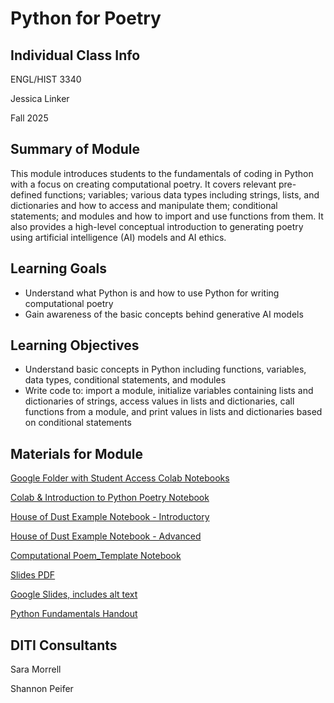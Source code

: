 # Python for Poetry



## Individual Class Info
ENGL/HIST 3340

Jessica Linker

Fall 2025


## Summary of Module
This module introduces students to the fundamentals of coding in Python with a focus on creating computational poetry. It covers relevant pre-defined functions; variables; various data types including strings, lists, and dictionaries and how to access and manipulate them; conditional statements; and modules and how to import and use functions from them. It also provides a high-level conceptual introduction to generating poetry using artificial intelligence (AI) models and AI ethics.


## Learning Goals
- Understand what Python is and how to use Python for writing computational poetry
- Gain awareness of the basic concepts behind generative AI models

## Learning Objectives
- Understand basic concepts in Python including functions, variables, data types, conditional statements, and modules
- Write code to: import a module, initialize variables containing lists and dictionaries of strings, access values in lists and dictionaries, call functions from a module, and print values in lists and dictionaries based on conditional statements

## Materials for Module
[Google Folder with Student Access Colab Notebooks](https://drive.google.com/drive/folders/1_2Eo9OurHiwo7ZNvIBWyPu9OG6gju2SG)

[Colab & Introduction to Python Poetry Notebook](https://colab.research.google.com/drive/15s8hRfjYd0-GKY_PkEMH2Io36o0yHcV3?usp=drive_link)

[House of Dust Example Notebook - Introductory](https://colab.research.google.com/drive/1pB6yzphmL2HE1HypeXlCyRANxH615Jv4?usp=drive_link)

[House of Dust Example Notebook - Advanced](https://colab.research.google.com/drive/1282dwFFKllSp-bj0uegU4N1jvyFjJutv?usp=drive_link)

[Computational Poem_Template Notebook](https://colab.research.google.com/drive/1ulpj24KTN3DBsEubgaxxCO65Q1VmxljM?usp=drive_link)

[Slides PDF](https://github.com/NULabNortheastern/digitalassignmentshowcase/blob/main/multi-domain-modules/fa25-linker-hist3340-python-poetry/FA25_Linker_PythonPoetry.pdf)

[Google Slides, includes alt text](https://docs.google.com/presentation/d/1Z2m6aqccGk2cUBafFZt64SeDXS8QTK-hFQv4NCTcU_g/edit?usp=sharing)

[Python Fundamentals Handout](https://github.com/NULabNortheastern/digitalassignmentshowcase/blob/main/multi-domain-modules/fa25-linker-hist3340-python-poetry/Handout_%20Python%20Fundamentals.pdf)

## DITI Consultants
Sara Morrell

Shannon Peifer

